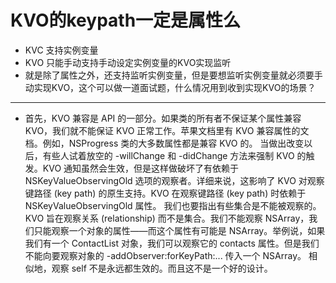 # KVO的keypath一定是属性么

* KVC 支持实例变量
* KVO 只能手动支持手动设定实例变量的KVO实现监听
* 就是除了属性之外，还支持监听实例变量，但是要想监听实例变量就必须要手动实现KVO，这个可以做一道面试题，什么情况用到收到实现KVO的场景？

---

* 首先，KVO 兼容是 API 的一部分。如果类的所有者不保证某个属性兼容 KVO，我们就不能保证 KVO 正常工作。苹果文档里有 KVO 兼容属性的文档。例如，NSProgress 类的大多数属性都是兼容 KVO 的。 当做出改变以后，有些人试着放空的 -willChange 和 -didChange 方法来强制 KVO 的触发。KVO 通知虽然会生效，但是这样做破坏了有依赖于 NSKeyValueObservingOld 选项的观察者。详细来说，这影响了 KVO 对观察键路径 (key path) 的原生支持。KVO 在观察键路径 (key path) 时依赖于 NSKeyValueObservingOld 属性。  我们也要指出有些集合是不能被观察的。KVO 旨在观察关系 (relationship) 而不是集合。我们不能观察 NSArray，我们只能观察一个对象的属性——而这个属性有可能是 NSArray。举例说，如果我们有一个 ContactList 对象，我们可以观察它的 contacts 属性。但是我们不能向要观察对象的 -addObserver:forKeyPath:... 传入一个 NSArray。  相似地，观察 self 不是永远都生效的。而且这不是一个好的设计。